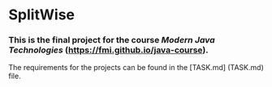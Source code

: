 # SplitWise

### This is the final project for the course *Modern Java Technologies* (https://fmi.github.io/java-course).

The requirements for the projects can be found in the [TASK.md] (TASK.md) file.
